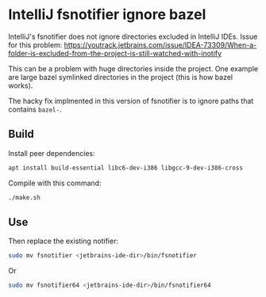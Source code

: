 # IntelliJ fsnotifier ignore bazel

IntelliJ's fsnotifier does not ignore directories excluded in IntelliJ IDEs.
Issue for this problem: https://youtrack.jetbrains.com/issue/IDEA-73309/When-a-folder-is-excluded-from-the-project-is-still-watched-with-inotify

This can be a problem with huge directories inside the project.
One example are large bazel symlinked directories in the project (this is how bazel works).

The hacky fix implmented in this version of fsnotifier is to ignore paths that contains `bazel-`.

## Build
Install peer dependencies:
```bash
apt install build-essential libc6-dev-i386 libgcc-9-dev-i386-cross
```

Compile with this command:
```bash
./make.sh
```

## Use
Then replace the existing notifier:

```bash
sudo mv fsnotifier <jetbrains-ide-dir>/bin/fsnotifier
```
Or
```bash
sudo mv fsnotifier64 <jetbrains-ide-dir>/bin/fsnotifier64
```
